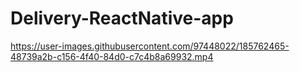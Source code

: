 # Delivery-ReactNative-app

https://user-images.githubusercontent.com/97448022/185762465-48739a2b-c156-4f40-84d0-c7c4b8a69932.mp4

